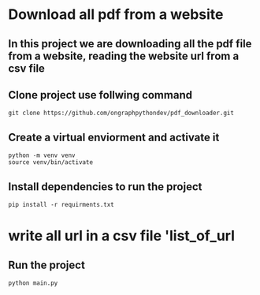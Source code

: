 # Download all pdf from a website
## In this project we are downloading all the pdf file from a website, reading the website url from a csv file

## Clone project use follwing command
```
git clone https://github.com/ongraphpythondev/pdf_downloader.git
```

## Create a virtual enviorment and activate it
```
python -m venv venv
source venv/bin/activate
```

## Install dependencies to run the project
```
pip install -r requirments.txt
```

# write all url in a csv file 'list_of_url

## Run the project
```
python main.py
```

